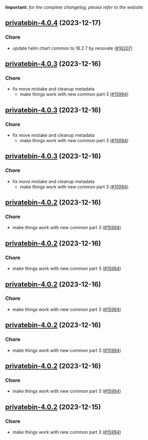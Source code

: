 **Important:**
*for the complete changelog, please refer to the website*




## [privatebin-4.0.4](https://github.com/truecharts/charts/compare/privatebin-4.0.3...privatebin-4.0.4) (2023-12-17)

### Chore

- update helm chart common to 16.2.7 by renovate ([#16207](https://github.com/truecharts/charts/issues/16207))
  
  


## [privatebin-4.0.3](https://github.com/truecharts/charts/compare/privatebin-3.0.33...privatebin-4.0.3) (2023-12-16)

### Chore

- fix move mistake and cleanup metadata
  - make things work with new common part 3 ([#15994](https://github.com/truecharts/charts/issues/15994))
  
  


## [privatebin-4.0.3](https://github.com/truecharts/charts/compare/privatebin-3.0.33...privatebin-4.0.3) (2023-12-16)

### Chore

- fix move mistake and cleanup metadata
  - make things work with new common part 3 ([#15994](https://github.com/truecharts/charts/issues/15994))
  
  


## [privatebin-4.0.3](https://github.com/truecharts/charts/compare/privatebin-3.0.33...privatebin-4.0.3) (2023-12-16)

### Chore

- fix move mistake and cleanup metadata
  - make things work with new common part 3 ([#15994](https://github.com/truecharts/charts/issues/15994))
  
  


## [privatebin-4.0.2](https://github.com/truecharts/charts/compare/privatebin-3.0.33...privatebin-4.0.2) (2023-12-16)

### Chore

- make things work with new common part 3 ([#15994](https://github.com/truecharts/charts/issues/15994))
  
  


## [privatebin-4.0.2](https://github.com/truecharts/charts/compare/privatebin-3.0.33...privatebin-4.0.2) (2023-12-16)

### Chore

- make things work with new common part 3 ([#15994](https://github.com/truecharts/charts/issues/15994))
  
  


## [privatebin-4.0.2](https://github.com/truecharts/charts/compare/privatebin-3.0.33...privatebin-4.0.2) (2023-12-16)

### Chore

- make things work with new common part 3 ([#15994](https://github.com/truecharts/charts/issues/15994))
  
  


## [privatebin-4.0.2](https://github.com/truecharts/charts/compare/privatebin-3.0.33...privatebin-4.0.2) (2023-12-16)

### Chore

- make things work with new common part 3 ([#15994](https://github.com/truecharts/charts/issues/15994))
  
  


## [privatebin-4.0.2](https://github.com/truecharts/charts/compare/privatebin-3.0.33...privatebin-4.0.2) (2023-12-16)

### Chore

- make things work with new common part 3 ([#15994](https://github.com/truecharts/charts/issues/15994))
  
  


## [privatebin-4.0.2](https://github.com/truecharts/charts/compare/privatebin-3.0.33...privatebin-4.0.2) (2023-12-15)

### Chore

- make things work with new common part 3 ([#15994](https://github.com/truecharts/charts/issues/15994))
  
  


